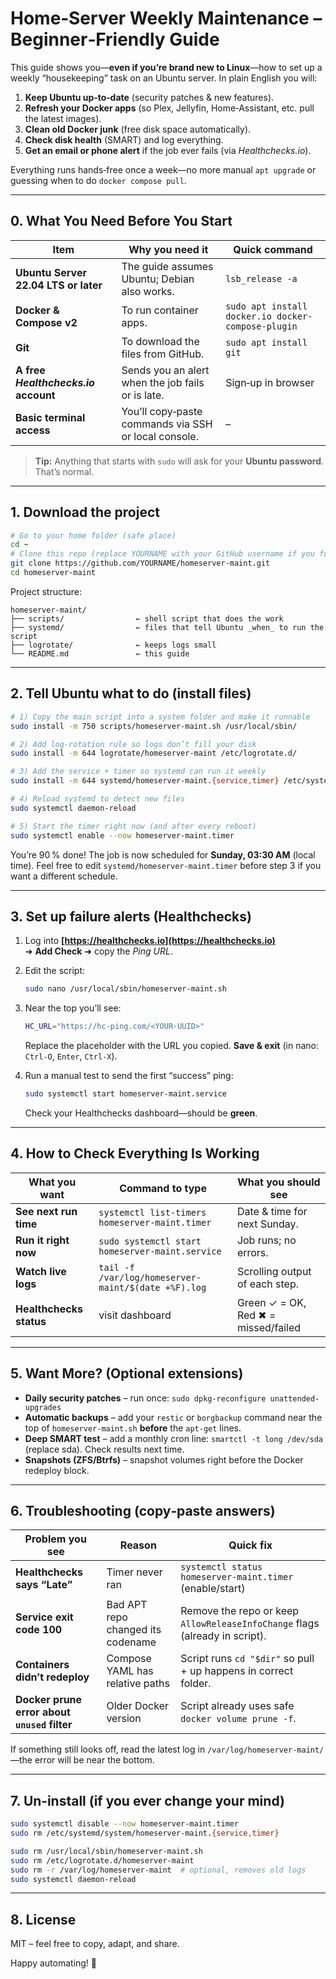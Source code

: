 # Home‑Server Weekly Maintenance – **Beginner‑Friendly Guide**

This guide shows you—**even if you’re brand new to Linux**—how to set up a weekly “housekeeping” task on an Ubuntu server.  In plain English you will:

1. **Keep Ubuntu up‑to‑date** (security patches & new features).
2. **Refresh your Docker apps** (so Plex, Jellyfin, Home‑Assistant, etc. pull the latest images).
3. **Clean old Docker junk** (free disk space automatically).
4. **Check disk health** (SMART) and log everything.
5. **Get an email or phone alert** if the job ever fails (via *Healthchecks.io*).

Everything runs hands‑free once a week—no more manual `apt upgrade` or guessing when to do `docker compose pull`.

---

## 0. What You Need Before You Start

| Item                                 | Why you need it                                      | Quick command                                      |
| ------------------------------------ | ---------------------------------------------------- | -------------------------------------------------- |
| **Ubuntu Server 22.04 LTS or later** | The guide assumes Ubuntu; Debian also works.         | `lsb_release -a`                                   |
| **Docker & Compose v2**              | To run container apps.                               | `sudo apt install docker.io docker-compose-plugin` |
| **Git**                              | To download the files from GitHub.                   | `sudo apt install git`                             |
| **A free *Healthchecks.io* account** | Sends you an alert when the job fails or is late.    | Sign‑up in browser                                 |
| **Basic terminal access**            | You’ll copy‑paste commands via SSH or local console. | –                                                  |

> **Tip:** Anything that starts with `sudo` will ask for your **Ubuntu password**. That’s normal.

---

## 1. Download the project

```bash
# Go to your home folder (safe place)
cd ~
# Clone this repo (replace YOURNAME with your GitHub username if you fork it)
git clone https://github.com/YOURNAME/homeserver-maint.git
cd homeserver-maint
```

Project structure:

```
homeserver-maint/
├── scripts/                ← shell script that does the work
├── systemd/                ← files that tell Ubuntu _when_ to run the script
├── logrotate/              ← keeps logs small
└── README.md               ← this guide
```

---

## 2. Tell Ubuntu what to do (install files)

```bash
# 1) Copy the main script into a system folder and make it runnable
sudo install -m 750 scripts/homeserver-maint.sh /usr/local/sbin/

# 2) Add log‑rotation rule so logs don’t fill your disk
sudo install -m 644 logrotate/homeserver-maint /etc/logrotate.d/

# 3) Add the service + timer so systemd can run it weekly
sudo install -m 644 systemd/homeserver-maint.{service,timer} /etc/systemd/system/

# 4) Reload systemd to detect new files
sudo systemctl daemon-reload

# 5) Start the timer right now (and after every reboot)
sudo systemctl enable --now homeserver-maint.timer
```

You’re 90 % done!  The job is now scheduled for **Sunday, 03:30 AM** (local time).  Feel free to edit `systemd/homeserver-maint.timer` before step 3 if you want a different schedule.

---

## 3. Set up failure alerts (Healthchecks)

1. Log into **[https://healthchecks.io](https://healthchecks.io)**  ➜ **Add Check** ➜ copy the *Ping URL*.
2. Edit the script:

   ```bash
   sudo nano /usr/local/sbin/homeserver-maint.sh
   ```
3. Near the top you’ll see:

   ```bash
   HC_URL="https://hc-ping.com/<YOUR-UUID>"
   ```

   Replace the placeholder with the URL you copied.  **Save & exit** (in nano: `Ctrl‑O`, `Enter`, `Ctrl‑X`).
4. Run a manual test to send the first “success” ping:

   ```bash
   sudo systemctl start homeserver-maint.service
   ```

   Check your Healthchecks dashboard—should be **green**.

---

## 4. How to Check Everything Is Working

| What you want           | Command to type                                     | What you should see                 |
| ----------------------- | --------------------------------------------------- | ----------------------------------- |
| **See next run time**   | `systemctl list-timers homeserver-maint.timer`      | Date & time for next Sunday.        |
| **Run it right now**    | `sudo systemctl start homeserver-maint.service`     | Job runs; no errors.                |
| **Watch live logs**     | `tail -f /var/log/homeserver-maint/$(date +%F).log` | Scrolling output of each step.      |
| **Healthchecks status** | visit dashboard                                     | Green ✓ = OK, Red ✖ = missed/failed |

---

## 5. Want More? (Optional extensions)

* **Daily security patches** – run once:
  `sudo dpkg-reconfigure unattended-upgrades`
* **Automatic backups** – add your `restic` or `borgbackup` command near the top of `homeserver-maint.sh` **before** the `apt-get` lines.
* **Deep SMART test** – add a monthly cron line:
  `smartctl -t long /dev/sda` (replace sda). Check results next time.
* **Snapshots (ZFS/Btrfs)** – snapshot volumes right before the Docker redeploy block.

---

## 6. Troubleshooting (copy‑paste answers)

| Problem you see                              | Reason                            | Quick fix                                                                   |
| -------------------------------------------- | --------------------------------- | --------------------------------------------------------------------------- |
| **Healthchecks says “Late”**                 | Timer never ran                   | `systemctl status homeserver-maint.timer` (enable/start)                    |
| **Service exit code 100**                    | Bad APT repo changed its codename | Remove the repo or keep `AllowReleaseInfoChange` flags (already in script). |
| **Containers didn’t redeploy**               | Compose YAML has relative paths   | Script runs `cd "$dir"` so pull + up happens in correct folder.             |
| **Docker prune error about `unused` filter** | Older Docker version              | Script already uses safe `docker volume prune -f`.                          |

If something still looks off, read the latest log in `/var/log/homeserver-maint/`—the error will be near the bottom.

---

## 7. Un‑install (if you ever change your mind)

```bash
sudo systemctl disable --now homeserver-maint.timer
sudo rm /etc/systemd/system/homeserver-maint.{service,timer}

sudo rm /usr/local/sbin/homeserver-maint.sh
sudo rm /etc/logrotate.d/homeserver-maint
sudo rm -r /var/log/homeserver-maint  # optional, removes old logs
sudo systemctl daemon-reload
```

---

## 8. License

MIT – feel free to copy, adapt, and share.

Happy automating!  🙂
